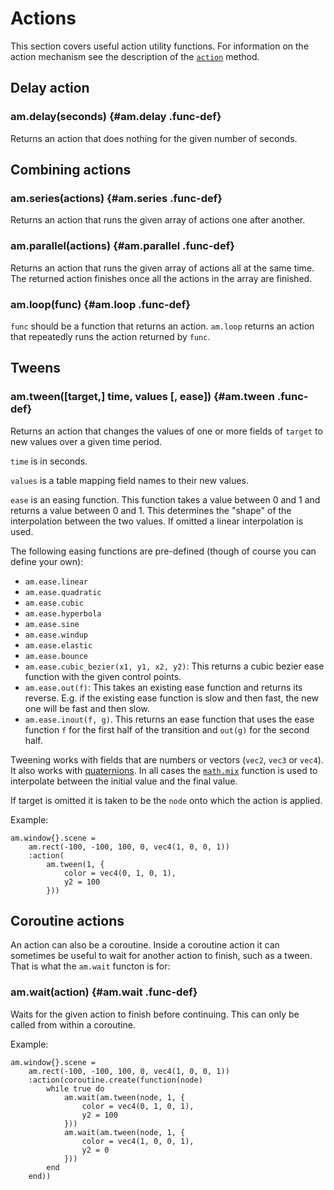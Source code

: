 
# Actions

This section covers useful action utility functions.
For information on the action mechanism see the
description of the [`action`](#node:action) method.

## Delay action

### am.delay(seconds) {#am.delay .func-def}

Returns an action that does nothing for the given number
of seconds.

## Combining actions

### am.series(actions) {#am.series .func-def}

Returns an action that runs the given array
of actions one after another.

### am.parallel(actions) {#am.parallel .func-def}

Returns an action that runs the given array of
actions all at the same time. The returned action
finishes once all the actions in the array are
finished.

### am.loop(func) {#am.loop .func-def}

`func` should be a function that returns an
action. `am.loop` returns an action that repeatedly
runs the action returned by `func`.

## Tweens

### am.tween([target,] time, values [, ease]) {#am.tween .func-def}

Returns an action that changes the values of 
one or more fields of `target` to new values over
a given time period.

`time` is in seconds.

`values` is a table mapping field names to their
new values.

`ease` is an easing function. This function takes
a value between 0 and 1 and returns a value between
0 and 1. This determines the "shape" of the interpolation
between the two values. If omitted a linear interpolation
is used.

The following easing functions are pre-defined (though of course you can
define your own):

- `am.ease.linear`
- `am.ease.quadratic`
- `am.ease.cubic`
- `am.ease.hyperbola`
- `am.ease.sine`
- `am.ease.windup`
- `am.ease.elastic`
- `am.ease.bounce`
- `am.ease.cubic_bezier(x1, y1, x2, y2)`: This returns a cubic
  bezier ease function with the given control points.
- `am.ease.out(f)`: This takes an existing ease function and
  returns its reverse. E.g. if the existing ease function is
  slow and then fast, the new one will be fast and then slow.
- `am.ease.inout(f, g)`. This returns an ease function that
  uses the ease function `f` for the first half of the transition
  and `out(g)` for the second half.

Tweening works with fields that are
numbers or vectors (`vec2`, `vec3` or `vec4`).
It also works with [quaternions](#quaternions).
In all cases the [`math.mix`](#math.mix) function
is used to interpolate between the initial value and the
final value.

If target is omitted it is taken to be the `node` onto which
the action is applied.

Example:

~~~ {.lua}
am.window{}.scene =
    am.rect(-100, -100, 100, 0, vec4(1, 0, 0, 1))
    :action(
        am.tween(1, {
            color = vec4(0, 1, 0, 1),
            y2 = 100
        }))
~~~

## Coroutine actions

An action can also be a coroutine. Inside a coroutine action
it can sometimes be useful to wait for another action to finish,
such as a tween. That is what the `am.wait` functon is for:

### am.wait(action) {#am.wait .func-def}

Waits for the given action to finish before continuing.
This can only be called from within a coroutine.

Example:

~~~ {.lua}
am.window{}.scene =
    am.rect(-100, -100, 100, 0, vec4(1, 0, 0, 1))
    :action(coroutine.create(function(node)
        while true do
            am.wait(am.tween(node, 1, {
                color = vec4(0, 1, 0, 1),
                y2 = 100
            }))
            am.wait(am.tween(node, 1, {
                color = vec4(1, 0, 0, 1),
                y2 = 0
            }))
        end
    end))
~~~
